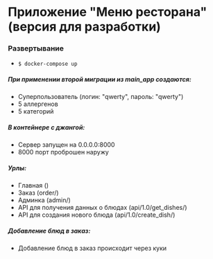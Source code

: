 # Приложение "Меню ресторана" (версия для разработки)

### Развертывание
- ```$ docker-compose up```

##### При применении второй миграции из main_app создаются:
- Суперпользователь (логин: "qwerty", пароль: "qwerty")
- 5 аллергенов
- 5 категорий

##### В контейнере с джангой:
- Cервер запущен на 0.0.0.0:8000
- 8000 порт проброшен наружу

##### Урлы:
- Главная ()
- Заказ (order/)
- Админка (admin/)
- API для получения данных о блюдах (api/1.0/get_dishes/)
- API для создания нового блюда (api/1.0/create_dish/)

##### Добавление блюд в заказ:
- Добавление блюд в заказ происходит через куки
